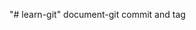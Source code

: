 "# learn-git" 
document-git
commit and tag 

<!-- git tag <tagname> - Create a lightweight tag
git tag -a <tagname> -m "message" - Create an annotated tag
git tag <tagname> <commit-hash> - Tag a specific commit
git tag - List tags
git show <tagname> - Show tag details -->